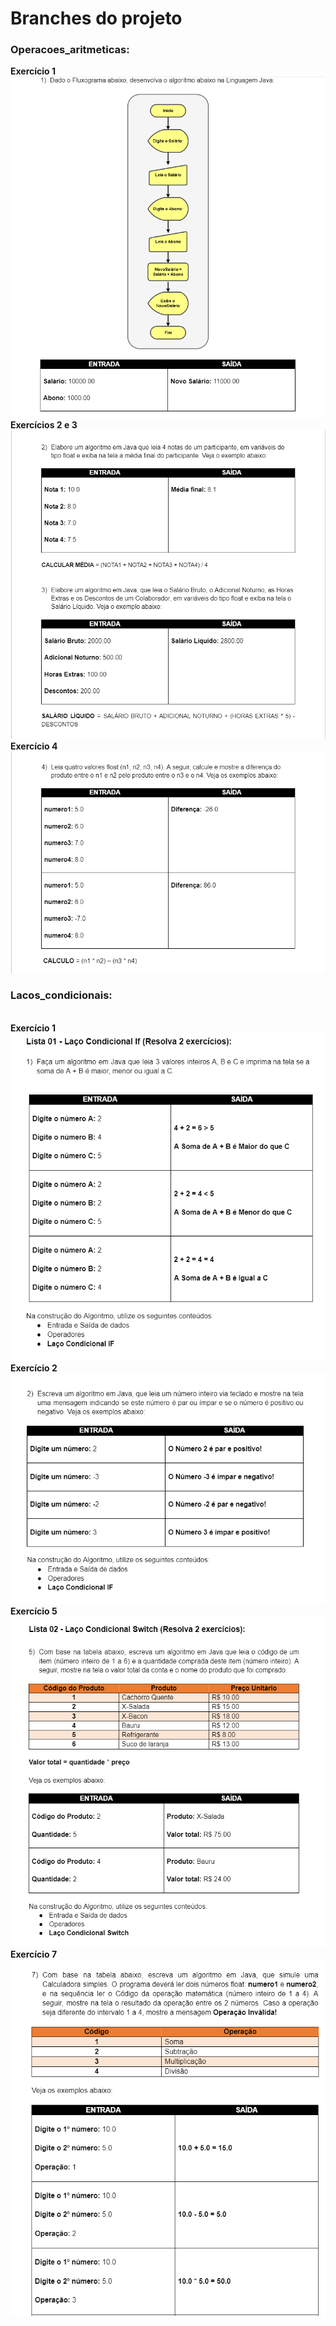# Branches do projeto

<h3>Operacoes_aritmeticas:</h3>

<b>Exercício 1</b><br>
![Exercicio 1](main_images/aritmeticas/ex1.png)
<br><b>Exercícios 2 e 3</b><br>
![Exercicio 2 e 3](main_images/aritmeticas/ex2_ex3.png)
<br><b>Exercício 4</b><br>
![Exercicio 4](main_images/aritmeticas/ex4.png)

<h3>Lacos_condicionais:</h3>

<br><b>Exercício 1</b><br>
![ex1](main_images/lacos_condicionais/ex1.png)
<br><b>Exercício 2</b><br>
![ex2](main_images/lacos_condicionais/ex2.png)
<br><b>Exercício 5</b><br>
![ex3](main_images/lacos_condicionais/ex5.png)
<br><b>Exercício 7</b><br>
![ex4](main_images/lacos_condicionais/ex7.png)
